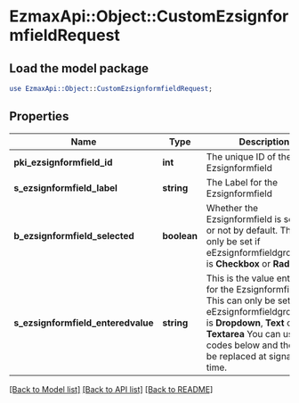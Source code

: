 # EzmaxApi::Object::CustomEzsignformfieldRequest

## Load the model package
```perl
use EzmaxApi::Object::CustomEzsignformfieldRequest;
```

## Properties
Name | Type | Description | Notes
------------ | ------------- | ------------- | -------------
**pki_ezsignformfield_id** | **int** | The unique ID of the Ezsignformfield | [optional] 
**s_ezsignformfield_label** | **string** | The Label for the Ezsignformfield | [optional] 
**b_ezsignformfield_selected** | **boolean** | Whether the Ezsignformfield is selected or not by default.  This can only be set if eEzsignformfieldgroupType is **Checkbox** or **Radio** | [optional] 
**s_ezsignformfield_enteredvalue** | **string** | This is the value enterred for the Ezsignformfield  This can only be set if eEzsignformfieldgroupType is **Dropdown**, **Text** or **Textarea**  You can use the codes below and they will be replaced at signature time.    | Code | Description | Example | | ------------------------- | ------------ | ------------ | | {sUserFirstname} | The first name of the contact | John | | {sUserLastname} | The last name of the contact | Doe | | {sUserJobtitle} | The job title | Sales Representative | | {sEmailAddress} | The email address | email@example.com | | {sPhoneE164} | A phone number in E.164 Format | +15149901516 | | {sPhoneE164Cell} | A phone number in E.164 Format | +15149901516 | | [optional] 

[[Back to Model list]](../README.md#documentation-for-models) [[Back to API list]](../README.md#documentation-for-api-endpoints) [[Back to README]](../README.md)


